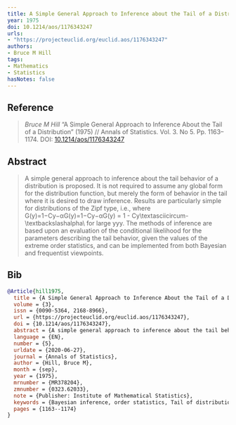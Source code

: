 ```yaml
---
title: A Simple General Approach to Inference about the Tail of a Distribution
year: 1975
doi: 10.1214/aos/1176343247
urls:
- "https://projecteuclid.org/euclid.aos/1176343247"
authors:
- Bruce M Hill
tags:
- Mathematics
- Statistics
hasNotes: false
---
```


## Reference

> <i>Bruce M Hill</i> “A Simple General Approach to Inference About the Tail of a Distribution” (1975) // Annals of Statistics. Vol.&nbsp;3. No&nbsp;5. Pp.&nbsp;1163–1174. DOI:&nbsp;<a href='https://doi.org/10.1214/aos/1176343247'>10.1214/aos/1176343247</a>

## Abstract

> A simple general approach to inference about the tail behavior of a distribution is proposed. It is not required to assume any global form for the distribution function, but merely the form of behavior in the tail where it is desired to draw inference. Results are particularly simple for distributions of the Zipf type, i.e., where G(y)=1−Cy−αG(y)=1−Cy−αG(y) = 1 - Cy\textasciicircum\-\textbackslashalpha\ for large yyy. The methods of inference are based upon an evaluation of the conditional likelihood for the parameters describing the tail behavior, given the values of the extreme order statistics, and can be implemented from both Bayesian and frequentist viewpoints.

## Bib

```bib
@Article{hill1975,
  title = {A Simple General Approach to Inference About the Tail of a Distribution},
  volume = {3},
  issn = {0090-5364, 2168-8966},
  url = {https://projecteuclid.org/euclid.aos/1176343247},
  doi = {10.1214/aos/1176343247},
  abstract = {A simple general approach to inference about the tail behavior of a distribution is proposed. It is not required to assume any global form for the distribution function, but merely the form of behavior in the tail where it is desired to draw inference. Results are particularly simple for distributions of the Zipf type, i.e., where G(y)=1−Cy−αG(y)=1−Cy−αG(y) = 1 - Cy\textasciicircum\-\textbackslashalpha\ for large yyy. The methods of inference are based upon an evaluation of the conditional likelihood for the parameters describing the tail behavior, given the values of the extreme order statistics, and can be implemented from both Bayesian and frequentist viewpoints.},
  language = {EN},
  number = {5},
  urldate = {2020-06-27},
  journal = {Annals of Statistics},
  author = {Hill, Bruce M},
  month = {sep},
  year = {1975},
  mrnumber = {MR378204},
  zmnumber = {0323.62033},
  note = {Publisher: Institute of Mathematical Statistics},
  keywords = {Bayesian inference, order statistics, Tail of distribution},
  pages = {1163--1174}
}
```
